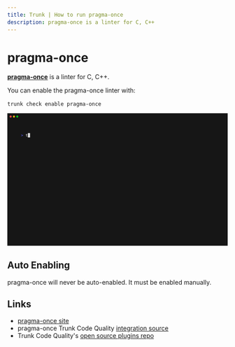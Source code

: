 ```yaml
---
title: Trunk | How to run pragma-once
description: pragma-once is a linter for C, C++
---
```


# pragma-once

[**pragma-once**](https://github.com/trunk-io/plugins/blob/main/linters/pragma-once/README.md) is a linter for C, C++.

You can enable the pragma-once linter with:

```shell
trunk check enable pragma-once
```

![pragma-once example output](../../../.gitbook/assets/pragma-once.gif)

## Auto Enabling

pragma-once will never be auto-enabled. It must be enabled manually.

## Links

* [pragma-once site](https://github.com/trunk-io/plugins/blob/main/linters/pragma-once/README.md)
* pragma-once Trunk Code Quality [integration source](https://github.com/trunk-io/plugins/tree/main/linters/pragma-once)
* Trunk Code Quality's [open source plugins repo](https://github.com/trunk-io/plugins/tree/main)
